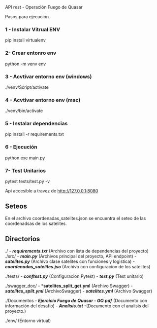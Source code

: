 API rest - Operación Fuego de Quasar

Pasos para ejecución 

### 1 - Instalar Vitrual ENV
pip install virtualenv

### 2- Crear entonro env 
python -m venv env

### 3 - Acvtivar entorno env (windows)
./venv/Script/activate

### 4 - Acvtivar entorno env (mac)
./venv/bin/activate

### 5 - Instalar dependencias
pip install -r requirements.txt

### 6 - Ejecución
python.exe main.py

### 7- Test Unitarios
pytest tests/test.py -v

Api accesible a travez de  http://127.0.0.1:8080 


Seteos
-------
En el archivo coordenadas_satelites.json se encuentra el seteo de las coordenadsas de los satelites.

Directorios
------------
./
    - ***requirements.txt*** (Archivo con lista de dependencias del proyecto)
./src/
    - ***main.py*** (Archivos principal del proyecto, API endpoint)
    - ***satelites.py*** (Archivo clase satelites con funciones y logistica)
    - ***coordenadas_satelites.jso*** (Archivo con configuracion de los satelites)

./tests/
    - ***conftest.py*** (Configuracion Pytest)
    - ***test.py*** (Test unitario)

./swagger_doc/
    - ***satelites_split_get.yml** (Archivo Swagger)
    - ***satelites_split.yml*** (ArchivoSwagger)
    - ***satelites.yml*** (Archivo Swagger)

./Documentos
    - ***Ejercicio Fuego de Quasar - GO.pdf*** (Documento con información del desafio)
    - ***Analisis.txt*** -(Documento con el analisis del proyecto.)

./env/
    (Entorno virtual)
